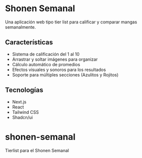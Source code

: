 # Shonen Semanal

Una aplicación web tipo tier list para calificar y comparar mangas semanalmente.

## Características

- Sistema de calificación del 1 al 10
- Arrastrar y soltar imágenes para organizar
- Cálculo automático de promedios
- Efectos visuales y sonoros para los resultados
- Soporte para múltiples secciones (Azulitos y Rojitos)

## Tecnologías

- Next.js
- React
- Tailwind CSS
- Shadcn/ui

# shonen-semanal
Tierlist para el Shonen Semanal
